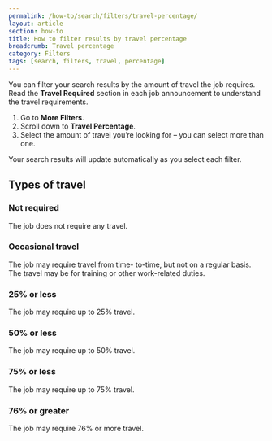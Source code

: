 ```yaml
---
permalink: /how-to/search/filters/travel-percentage/
layout: article
section: how-to
title: How to filter results by travel percentage
breadcrumb: Travel percentage
category: Filters
tags: [search, filters, travel, percentage]
---
```


You can filter your search results by the amount of travel the job requires.  Read the **Travel Required** section in each job announcement to understand the travel requirements.

1.	Go to **More Filters**.
2.	Scroll down to **Travel Percentage**.
3.	Select the amount of travel you’re looking for – you can select more than one.

Your search results will update automatically as you select each filter.

## Types of travel

### Not required
The job does not require any travel.

### Occasional travel
The job may require travel from time- to-time, but not on a regular basis. The travel may be for training or other work-related duties.

### 25% or less
The job may require up to 25% travel. 

### 50% or less
The job may require up to 50% travel.

### 75% or less
The job may require up to 75% travel.

### 76% or greater
The job may require 76% or more travel.
